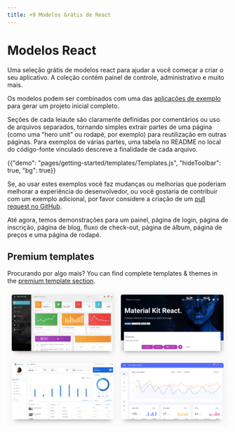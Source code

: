 ```yaml
---
title: +9 Modelos Grátis de React
---
```


# Modelos React

<p class="description">Uma seleção grátis de modelos react para ajudar a você começar a criar o seu aplicativo. A coleção contém painel de controle, administrativo e muito mais.</p>

<!-- #default-branch-switch -->

Os modelos podem ser combinados com uma das [aplicações de exemplo](https://github.com/mui-org/material-ui/tree/master/examples) para gerar um projeto inicial completo.

Seções de cada leiaute são claramente definidas por comentários ou uso de arquivos separados, tornando simples extrair partes de uma página (como uma "hero unit" ou rodapé, por exemplo) para reutilização em outras páginas. Para exemplos de várias partes, uma tabela no README no local do código-fonte vinculado descreve a finalidade de cada arquivo.

{{"demo": "pages/getting-started/templates/Templates.js", "hideToolbar": true, "bg": true}}

Se, ao usar estes exemplos você faz mudanças ou melhorias que poderiam melhorar a experiência do desenvolvedor, ou você gostaria de contribuir com um exemplo adicional, por favor considere a criação de um [pull request no GitHub](https://github.com/mui-org/material-ui/pulls).

Até agora, temos demonstrações para um painel, página de login, página de inscrição, página de blog, fluxo de check-out, página de álbum, página de preços e uma página de rodapé.

## Premium templates

Procurando por algo mais? You can find complete templates & themes in the <a href="https://mui.com/store/?utm_source=docs&utm_medium=referral&utm_campaign=templates-store" data-ga-event-category="store" data-ga-event-action="click" data-ga-event-label="templates">premium template section</a>.

<a href="https://mui.com/store/?utm_source=docs&utm_medium=referral&utm_campaign=templates-store" data-ga-event-category="store" data-ga-event-action="click" data-ga-event-label="templates"><img src="/static/images/themes-light.jpg" alt="modelos react" /></a>
